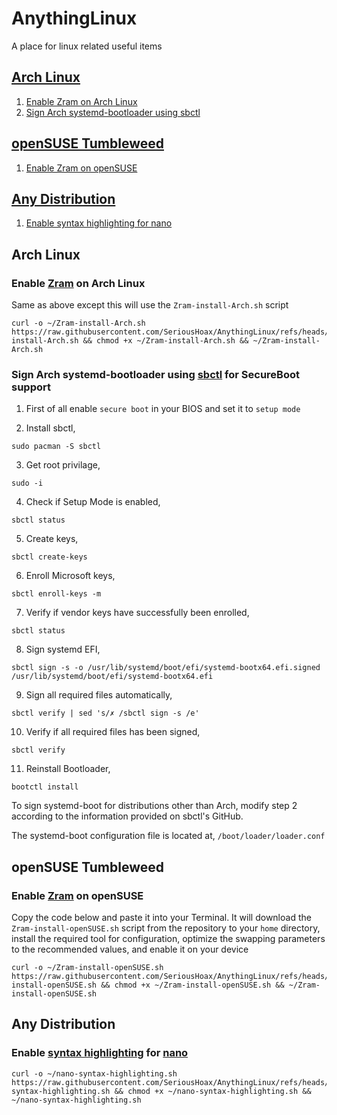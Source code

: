 # AnythingLinux
A place for linux related useful items

## [Arch Linux](https://archlinux.org)
1. [Enable Zram on Arch Linux](https://github.com/SeriousHoax/AnythingLinux#enable-zram-on-arch-linux)
2. [Sign Arch systemd-bootloader using sbctl](https://github.com/SeriousHoax/AnythingLinux#sign-arch-systemd-bootloader-using-sbctl-for-secureboot-support)
## [openSUSE Tumbleweed](https://www.opensuse.org/#Tumbleweed)
1. [Enable Zram on openSUSE](https://github.com/SeriousHoax/AnythingLinux#enable-zram-on-opensuse)

## [Any Distribution](https://www.linux.org/pages/download)
1. [Enable syntax highlighting for nano](https://github.com/SeriousHoax/AnythingLinux#enable-syntax-highlighting-for-nano)

## Arch Linux

### Enable [Zram](https://wiki.archlinux.org/title/Zram) on Arch Linux
Same as above except this will use the `Zram-install-Arch.sh` script
```
curl -o ~/Zram-install-Arch.sh https://raw.githubusercontent.com/SeriousHoax/AnythingLinux/refs/heads/main/Zram-install-Arch.sh && chmod +x ~/Zram-install-Arch.sh && ~/Zram-install-Arch.sh
```

### Sign Arch systemd-bootloader using [sbctl](https://github.com/Foxboron/sbctl) for SecureBoot support
1. First of all enable ```secure boot``` in your BIOS and set it to ```setup mode```

2. Install sbctl, 
```
sudo pacman -S sbctl
```
3. Get root privilage, 
```
sudo -i
```
4. Check if Setup Mode is enabled, 
```
sbctl status
```
5. Create keys, 
```
sbctl create-keys
```
6. Enroll Microsoft keys,
```
sbctl enroll-keys -m
```
7. Verify if vendor keys have successfully been enrolled, 
```
sbctl status
```
8. Sign systemd EFI,
```
sbctl sign -s -o /usr/lib/systemd/boot/efi/systemd-bootx64.efi.signed /usr/lib/systemd/boot/efi/systemd-bootx64.efi
```
09. Sign all required files automatically,
```
sbctl verify | sed 's/✗ /sbctl sign -s /e'
```
10. Verify if all required files has been signed,
```
sbctl verify
```
11. Reinstall Bootloader,
```
bootctl install
```
To sign systemd-boot for distributions other than Arch, modify step 2 according to the information provided on sbctl's GitHub.

The systemd-boot configuration file is located at, ```/boot/loader/loader.conf```

## openSUSE Tumbleweed

### Enable [Zram](https://wiki.archlinux.org/title/Zram) on openSUSE
Copy the code below and paste it into your Terminal. It will download the `Zram-install-openSUSE.sh` script from the repository to your `home` directory, install the required tool for configuration, optimize the swapping parameters to the recommended values, and enable it on your device
```
curl -o ~/Zram-install-openSUSE.sh https://raw.githubusercontent.com/SeriousHoax/AnythingLinux/refs/heads/main/Zram-install-openSUSE.sh && chmod +x ~/Zram-install-openSUSE.sh && ~/Zram-install-openSUSE.sh
```

## Any Distribution

### Enable [syntax highlighting](https://en.wikipedia.org/wiki/Syntax_highlighting) for [nano](https://www.nano-editor.org)
```
curl -o ~/nano-syntax-highlighting.sh https://raw.githubusercontent.com/SeriousHoax/AnythingLinux/refs/heads/main/nano-syntax-highlighting.sh && chmod +x ~/nano-syntax-highlighting.sh && ~/nano-syntax-highlighting.sh
```